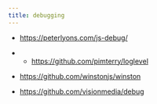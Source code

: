 ```yaml
---
title: debugging
---
```


- https://peterlyons.com/js-debug/
- - https://github.com/pimterry/loglevel

- https://github.com/winstonjs/winston

- https://github.com/visionmedia/debug
